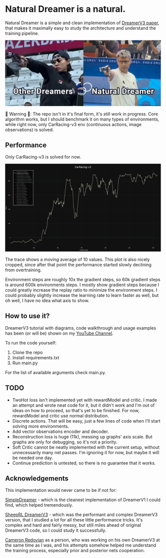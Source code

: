 # Natural Dreamer is a natural.

Natural Dreamer is a simple and clean implementation of [DreamerV3 paper](https://arxiv.org/pdf/2301.04104), that makes it maximally easy to study the architecture and understand the training pipeline.

<p align="center">
<img src="additionalMaterials/OthersVsNaturalDreamer.jpg"/>
</p>

🚧 Warning 🚧: The repo isn't in it's final form, it's still work in progress. Core algorithm works, but I should benchmark it on many types of environments, while right now, only CarRacing-v3 env (continuous actions, image observations) is solved.


## Performance

Only CarRacing-v3 is solved for now.

<p align="center">
<img src="additionalMaterials/CarRacing-v3.jpg"/>
</p>

The trace shows a moving average of 10 values. This plot is also nicely cropped, since after that point the performance started slowly declining from overtraining.

Environment steps are roughly 10x the gradient steps, so 60k gradient steps is around 600k environments steps. I mostly show gradient steps because I could greatly increase the replay ratio to minimize the environment steps. I could probably slightly increase the learning rate to learn faster as well, but oh well, I have no idea what axis to show.

## How to use it?

DreamerV3 tutorial with diagrams, code walkthrough and usage examples has been (or will be) shown on my [YouTube Channel](https://www.youtube.com/@inexperiencedme).

To run the code yourself:
1. Clone the repo
2. Install requirements.txt
3. Run main.py

For the list of available arguments check main.py.

## TODO

- TwoHot loss isn't implemented yet with rewardModel and critic. I made an attempt and wrote neat code for it, but it didn't work and I'm out of ideas on how to proceed, so that's yet to be finished. For now, rewardModel and critic use normal distribution.
- Discrete actions. That will be easy, just a few lines of code when I'll start solving more environments.
- Add vector observations encoder and decoder.
- Reconstruction loss is huge (11k), messing up graphs' axis scale. But graphs are only for debugging, so it's not a priority.
- Soft Critic cannot be neatly implemented with the current setup, without unnecessarily many net passes. I'm ignoring it for now, but maybe it will be needed one day.
- Continue prediction is untested, so there is no guarantee that it works.


## Acknowledgements

This implementation would never came to be if not for:

[SimpleDreamer](https://github.com/kc-ml2/SimpleDreamer) - which is the cleanest implementation of DreamerV1 I could find, which helped tremendously.

[SheepRL DreamerV3](https://github.com/Eclectic-Sheep/sheeprl) - which was the performant and complex DreamerV3 version, that I studied a lot for all these little performance tricks. It's complex and hard and fairly messy, but still miles ahead of original DreamerV3 code, so I could study it successfully.

[Cameron Redovian](https://github.com/naivoder) as a person, who was working on his own DreamerV3 at the same time as I was, and his attempts somehow helped me understand the training process, especially prior and posterior nets cooperation.
